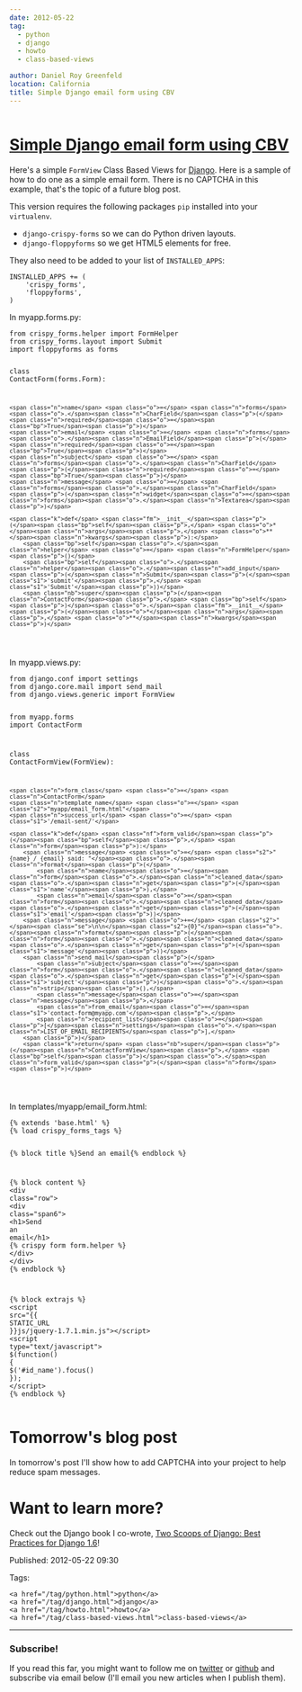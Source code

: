 ```yaml
---
date: 2012-05-22
tag:
  - python
  - django
  - howto
  - class-based-views

author: Daniel Roy Greenfeld
location: California
title: Simple Django email form using CBV
---
```


<div class="twelve wide column">
  <h1 class="ui block header">
    <div class="content">
      <a href="/simple-django-email-form.html"
        >Simple Django email form using CBV</a
      >
    </div>
  </h1>
  <p>
    Here's a simple <code>FormView</code> Class Based Views for
    <a href="http://djangoproject.com" target="_blank">Django</a>. Here is a
    sample of how to do one as a simple email form. There is no CAPTCHA in this
    example, that's the topic of a future blog post.
  </p>
  <p>
    This version requires the following packages <code>pip</code> installed into
    your <code>virtualenv</code>.
  </p>
  <ul>
    <li>
      <code>django-crispy-forms</code> so we can do Python driven layouts.
    </li>
    <li><code>django-floppyforms</code> so we get HTML5 elements for free.</li>
  </ul>
  <p>They also need to be added to your list of <code>INSTALLED_APPS</code>:</p>
  <div class="codehilite ui secondary segment">
    <pre><span></span><code><span class="n">INSTALLED_APPS</span> <span class="o">+=</span> <span class="p">(</span>
    <span class="s1">'crispy_forms'</span><span class="p">,</span>
    <span class="s1">'floppyforms'</span><span class="p">,</span>        
<span class="p">)</span>
</code></pre>
  </div>
  <p>In myapp.forms.py:</p>
  <div class="codehilite ui secondary segment">
    <pre><span></span><code><span class="kn">from</span> <span class="nn">crispy_forms.helper</span> <span class="kn">import</span> <span class="n">FormHelper</span>
<span class="kn">from</span> <span class="nn">crispy_forms.layout</span> <span class="kn">import</span> <span class="n">Submit</span>
<span class="kn">import</span> <span class="nn">floppyforms</span> <span class="kn">as</span> <span class="nn">forms</span>

<span class="k">class</span> <span class="nc">ContactForm</span><span class="p">(</span><span class="n">forms</span><span class="o">.</span><span class="n">Form</span><span class="p">):</span>

    <span class="n">name</span> <span class="o">=</span> <span class="n">forms</span><span class="o">.</span><span class="n">CharField</span><span class="p">(</span><span class="n">required</span><span class="o">=</span><span class="bp">True</span><span class="p">)</span>
    <span class="n">email</span> <span class="o">=</span> <span class="n">forms</span><span class="o">.</span><span class="n">EmailField</span><span class="p">(</span><span class="n">required</span><span class="o">=</span><span class="bp">True</span><span class="p">)</span>
    <span class="n">subject</span> <span class="o">=</span> <span class="n">forms</span><span class="o">.</span><span class="n">CharField</span><span class="p">(</span><span class="n">required</span><span class="o">=</span><span class="bp">True</span><span class="p">)</span>
    <span class="n">message</span> <span class="o">=</span> <span class="n">forms</span><span class="o">.</span><span class="n">CharField</span><span class="p">(</span><span class="n">widget</span><span class="o">=</span><span class="n">forms</span><span class="o">.</span><span class="n">Textarea</span><span class="p">)</span>

    <span class="k">def</span> <span class="fm">__init__</span><span class="p">(</span><span class="bp">self</span><span class="p">,</span> <span class="o">*</span><span class="n">args</span><span class="p">,</span> <span class="o">**</span><span class="n">kwargs</span><span class="p">):</span>
        <span class="bp">self</span><span class="o">.</span><span class="n">helper</span> <span class="o">=</span> <span class="n">FormHelper</span><span class="p">()</span>
        <span class="bp">self</span><span class="o">.</span><span class="n">helper</span><span class="o">.</span><span class="n">add_input</span><span class="p">(</span><span class="n">Submit</span><span class="p">(</span><span class="s1">'submit'</span><span class="p">,</span> <span class="s1">'Submit'</span><span class="p">))</span>
        <span class="nb">super</span><span class="p">(</span><span class="n">ContactForm</span><span class="p">,</span> <span class="bp">self</span><span class="p">)</span><span class="o">.</span><span class="fm">__init__</span><span class="p">(</span><span class="o">*</span><span class="n">args</span><span class="p">,</span> <span class="o">**</span><span class="n">kwargs</span><span class="p">)</span>

</code></pre>
  </div>
  <p>In myapp.views.py:</p>
  <div class="codehilite ui secondary segment">
    <pre><span></span><code><span class="kn">from</span> <span class="nn">django.conf</span> <span class="kn">import</span> <span class="n">settings</span>
<span class="kn">from</span> <span class="nn">django.core.mail</span> <span class="kn">import</span> <span class="n">send_mail</span>
<span class="kn">from</span> <span class="nn">django.views.generic</span> <span class="kn">import</span> <span class="n">FormView</span>

<span class="kn">from</span> <span class="nn">myapp.forms</span> <span class="kn">import</span> <span class="n">ContactForm</span>

<span class="k">class</span> <span class="nc">ContactFormView</span><span class="p">(</span><span class="n">FormView</span><span class="p">):</span>

    <span class="n">form_class</span> <span class="o">=</span> <span class="n">ContactForm</span>
    <span class="n">template_name</span> <span class="o">=</span> <span class="s2">"myapp/email_form.html"</span>
    <span class="n">success_url</span> <span class="o">=</span> <span class="s1">'/email-sent/'</span>

    <span class="k">def</span> <span class="nf">form_valid</span><span class="p">(</span><span class="bp">self</span><span class="p">,</span> <span class="n">form</span><span class="p">):</span>
        <span class="n">message</span> <span class="o">=</span> <span class="s2">"{name} / {email} said: "</span><span class="o">.</span><span class="n">format</span><span class="p">(</span>
            <span class="n">name</span><span class="o">=</span><span class="n">form</span><span class="o">.</span><span class="n">cleaned_data</span><span class="o">.</span><span class="n">get</span><span class="p">(</span><span class="s1">'name'</span><span class="p">),</span>
            <span class="n">email</span><span class="o">=</span><span class="n">form</span><span class="o">.</span><span class="n">cleaned_data</span><span class="o">.</span><span class="n">get</span><span class="p">(</span><span class="s1">'email'</span><span class="p">))</span>
        <span class="n">message</span> <span class="o">+=</span> <span class="s2">"</span><span class="se">\n\n</span><span class="s2">{0}"</span><span class="o">.</span><span class="n">format</span><span class="p">(</span><span class="n">form</span><span class="o">.</span><span class="n">cleaned_data</span><span class="o">.</span><span class="n">get</span><span class="p">(</span><span class="s1">'message'</span><span class="p">))</span>
        <span class="n">send_mail</span><span class="p">(</span>
            <span class="n">subject</span><span class="o">=</span><span class="n">form</span><span class="o">.</span><span class="n">cleaned_data</span><span class="o">.</span><span class="n">get</span><span class="p">(</span><span class="s1">'subject'</span><span class="p">)</span><span class="o">.</span><span class="n">strip</span><span class="p">(),</span>
            <span class="n">message</span><span class="o">=</span><span class="n">message</span><span class="p">,</span>
            <span class="n">from_email</span><span class="o">=</span><span class="s1">'contact-form@myapp.com'</span><span class="p">,</span>
            <span class="n">recipient_list</span><span class="o">=</span><span class="p">[</span><span class="n">settings</span><span class="o">.</span><span class="n">LIST_OF_EMAIL_RECIPIENTS</span><span class="p">],</span>
        <span class="p">)</span>
        <span class="k">return</span> <span class="nb">super</span><span class="p">(</span><span class="n">ContactFormView</span><span class="p">,</span> <span class="bp">self</span><span class="p">)</span><span class="o">.</span><span class="n">form_valid</span><span class="p">(</span><span class="n">form</span><span class="p">)</span>

</code></pre>
  </div>
  <p>In templates/myapp/email_form.html:</p>
  <div class="codehilite ui secondary segment">
    <pre><span></span><code>{% extends 'base.html' %}
{% load crispy_forms_tags %}

{% block title %}Send an email{% endblock %}

{% block content %}
<span class="p">&lt;</span><span class="nt">div</span> <span class="na">class</span><span class="o">=</span><span class="s">"row"</span><span class="p">&gt;</span>
<span class="p">&lt;</span><span class="nt">div</span> <span class="na">class</span><span class="o">=</span><span class="s">"span6"</span><span class="p">&gt;</span>
<span class="p">&lt;</span><span class="nt">h1</span><span class="p">&gt;</span>Send an email<span class="p">&lt;/</span><span class="nt">h1</span><span class="p">&gt;</span>
{% crispy form form.helper %}
<span class="p">&lt;/</span><span class="nt">div</span><span class="p">&gt;</span>
<span class="p">&lt;/</span><span class="nt">div</span><span class="p">&gt;</span>
{% endblock %}

{% block extrajs %}
<span class="p">&lt;</span><span class="nt">script</span> <span class="na">src</span><span class="o">=</span><span class="s">"{{ STATIC_URL }}js/jquery-1.7.1.min.js"</span><span class="p">&gt;&lt;/</span><span class="nt">script</span><span class="p">&gt;</span>
<span class="p">&lt;</span><span class="nt">script</span> <span class="na">type</span><span class="o">=</span><span class="s">"text/javascript"</span><span class="p">&gt;</span>
<span class="nx">$</span><span class="p">(</span><span class="kd">function</span><span class="p">()</span> <span class="p">{</span>
    <span class="nx">$</span><span class="p">(</span><span class="s1">'#id_name'</span><span class="p">).</span><span class="nx">focus</span><span class="p">()</span>
<span class="p">});</span>
<span class="p">&lt;/</span><span class="nt">script</span><span class="p">&gt;</span>
{% endblock %}
</code></pre>
  </div>
  <h1 id="tomorrows-blog-post">Tomorrow's blog post</h1>
  <p>
    In tomorrow's post I'll show how to add CAPTCHA into your project to help
    reduce spam messages.
  </p>
  <h1 id="want-to-learn-more">Want to learn more?</h1>
  <p>
    Check out the Django book I co-wrote,
    <a
      href="http://twoscoopspress.org/products/two-scoops-of-django-1-6"
      target="_blank"
      >Two Scoops of Django: Best Practices for Django 1.6</a
    >!
  </p>
  <p>Published: 2012-05-22 09:30</p>
  <p>
    Tags:

    <a href="/tag/python.html">python</a>
    <a href="/tag/django.html">django</a>
    <a href="/tag/howto.html">howto</a>
    <a href="/tag/class-based-views.html">class-based-views</a>
  </p>
  <hr />
  <h3 class="ui header">Subscribe!</h3>
  <p>
    If you read this far, you might want to follow me on
    <a href="https://twitter.com/pydanny">twitter</a> or
    <a href="https://github.com/pydanny">github</a> and subscribe via email
    below (I'll email you new articles when I publish them).
  </p>
   
</div>
